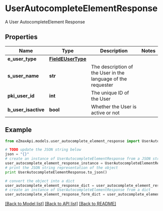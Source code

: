 # UserAutocompleteElementResponse

A User AutocompleteElement Response

## Properties
Name | Type | Description | Notes
------------ | ------------- | ------------- | -------------
**e_user_type** | [**FieldEUserType**](FieldEUserType.md) |  | 
**s_user_name** | **str** | The description of the User in the language of the requester | 
**pki_user_id** | **int** | The unique ID of the User | 
**b_user_isactive** | **bool** | Whether the User is active or not | 

## Example

```python
from eZmaxApi.models.user_autocomplete_element_response import UserAutocompleteElementResponse

# TODO update the JSON string below
json = "{}"
# create an instance of UserAutocompleteElementResponse from a JSON string
user_autocomplete_element_response_instance = UserAutocompleteElementResponse.from_json(json)
# print the JSON string representation of the object
print UserAutocompleteElementResponse.to_json()

# convert the object into a dict
user_autocomplete_element_response_dict = user_autocomplete_element_response_instance.to_dict()
# create an instance of UserAutocompleteElementResponse from a dict
user_autocomplete_element_response_form_dict = user_autocomplete_element_response.from_dict(user_autocomplete_element_response_dict)
```
[[Back to Model list]](../README.md#documentation-for-models) [[Back to API list]](../README.md#documentation-for-api-endpoints) [[Back to README]](../README.md)


